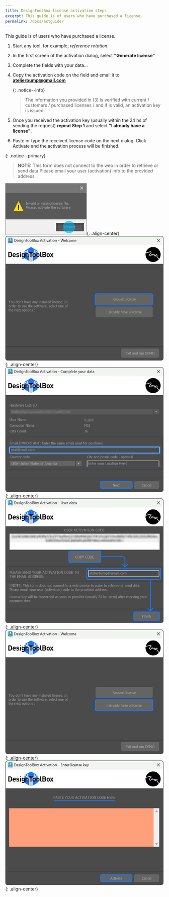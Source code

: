 ```yaml
---
title: DesignToolBox license activation steps
excerpt: This guide is of users who have purchased a license.
permalink: /docs/actguide/
---
```


This guide is of users who have purchased a license.

1. Start any tool, for example, *reference rotation*.
2. In the first screen of the activation dialog, select **"Generate license"**
3. Complete the fields with your data...
4. Copy the activation code on the field and email it to **[atelierbump@gmail.com](mailto:atelierbump@gmail.com)**

    {: .notice--info}
    > The information you provided in (3) is verified with current / customers / purchased licenses / and if is valid, an activation key is issued.

5. Once you received the activation key (usually within the 24 hs of sending the request) **repeat Step 1** and select **"I already have a license"**.
6. Paste or type the received license code on the next dialog. Click Activate and the activation process will be finished.

{: .notice--primary}
>**NOTE:** This form does not connect to the web in order to retrieve or send data.Please email your user (activation) info to the provided address.

![act_step_1](/assets/images/act/step1.png){: .align-center}
![act_step_2](/assets/images/act/step2.png){: .align-center}
![act_step_3](/assets/images/act/step3.png){: .align-center}
![act_step_4](/assets/images/act/step4.png){: .align-center}
![act_step_5](/assets/images/act/step5.png){: .align-center}
![act_step_6](/assets/images/act/step6.png){: .align-center}